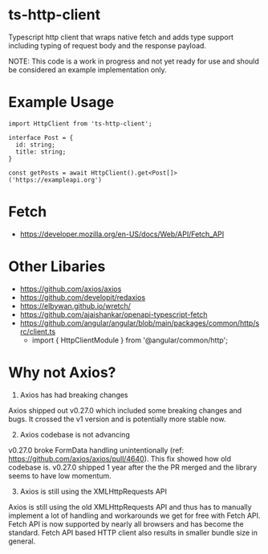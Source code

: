 # ts-http-client

Typescript http client that wraps native fetch and adds type support including typing of request body and the response payload.

NOTE: This code is a work in progress and not yet ready for use and should be considered an example implementation only.

# Example Usage

```
import HttpClient from 'ts-http-client';

interface Post = {
  id: string;
  title: string;
}

const getPosts = await HttpClient().get<Post[]>('https://exampleapi.org')

```

# Fetch

- https://developer.mozilla.org/en-US/docs/Web/API/Fetch_API

# Other Libaries

- https://github.com/axios/axios
- https://github.com/developit/redaxios
- https://elbywan.github.io/wretch/
- https://github.com/ajaishankar/openapi-typescript-fetch
- https://github.com/angular/angular/blob/main/packages/common/http/src/client.ts
  - import { HttpClientModule } from '@angular/common/http';

# Why not Axios?

1. Axios has had breaking changes

Axios shipped out v0.27.0 which included some breaking changes and bugs. It crossed the v1 version and is potentially more stable now.

2. Axios codebase is not advancing

v0.27.0 broke FormData handling unintentionally (ref: https://github.com/axios/axios/pull/4640). This fix showed how old codebase is. v0.27.0 shipped 1 year after the the PR merged and the library seems to have low momentum.

3. Axios is still using the XMLHttpRequests API

Axios is still using the old XMLHttpRequests API and thus has to manually implement a lot of handling and workarounds we get for free with Fetch API. Fetch API is now supported by nearly all browsers and has become the standard. Fetch API based HTTP client also results in smaller bundle size in general.
